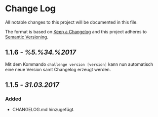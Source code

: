 # Change Log
All notable changes to this project will be documented in this file.

The format is based on [Keep a Changelog](http://keepachangelog.com/)
and this project adheres to [Semantic Versioning](http://semver.org/).

<!-- CHANGES -->

## 1.1.6 _- %5.%34.%2017_
Mit dem Kommando `challenge version [version]` kann nun automatisch eine neue Version samt Changelog erzeugt werden.

## 1.1.5 _- 31.03.2017_
### Added
- CHANGELOG.md hinzugefügt.
